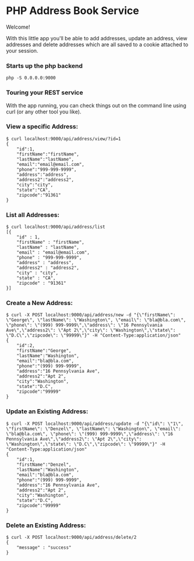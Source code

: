 # PHP Address Book Service

Welcome!

With this little app you'll be able to add addresses, update an address, view addresses and delete addresses which are all saved to a cookie attached to your session.

### Starts up the php backend
```
php -S 0.0.0.0:9000
```

### Touring your REST service

With the app running, you can check things out on the command line using curl (or any other tool you like).

### View a specific Address:
    $ curl localhost:9000/api/address/view/?id=1
    {
        "id":1,
        "firstName":"firstName",
        "lastName":"lastName",
        "email":"email@email.com",
        "phone":"999-999-9999",
        "address":"address",
        "address2":"address2",
        "city":"city",
        "state":"CA",
        "zipcode":"91361"
    }

### List all Addresses:
    $ curl localhost:9000/api/address/list
    [{
        "id" : 1,
        "firstName" : "firstName",
        "lastName" : "lastName",
        "email" : "email@email.com",
        "phone" : "999-999-9999",
        "address" : "address",
        "address2" : "address2",
        "city" : "city",
        "state" : "CA",
        "zipcode" : "91361"
    }]

### Create a New Address:
    $ curl -X POST localhost:9000/api/address/new -d "{\"firstName\": \"George\", \"lastName\": \"Washington\", \"email\": \"bla@bla.com\", \"phone\": \"(999) 999-9999\",\"address\": \"16 Pennsylvania Ave\",\"address2\": \"Apt 2\",\"city\": \"Washington\",\"state\": \"D.C\",\"zipcode\": \"99999\"}" -H "Content-Type:application/json"
    {
        "id":2,
        "firstName":"George",
        "lastName":"Washington",
        "email":"bla@bla.com",
        "phone":"(999) 999-9999",
        "address":"16 Pennsylvania Ave",
        "address2":"Apt 2",
        "city":"Washington",
        "state":"D.C",
        "zipcode":"99999"
    }

### Update an Existing Address:
    $ curl -X POST localhost:9000/api/address/update -d "{\"id\": \"1\", \"firstName\": \"Denzel\", \"lastName\": \"Washington\", \"email\": \"bla@bla.com\", \"phone\": \"(999) 999-9999\",\"address\": \"16 Pennsylvania Ave\",\"address2\": \"Apt 2\",\"city\": \"Washington\",\"state\": \"D.C\",\"zipcode\": \"99999\"}" -H "Content-Type:application/json"
    {
        "id":1,
        "firstName":"Denzel",
        "lastName":"Washington",
        "email":"bla@bla.com",
        "phone":"(999) 999-9999",
        "address":"16 Pennsylvania Ave",
        "address2":"Apt 2",
        "city":"Washington",
        "state":"D.C",
        "zipcode":"99999"
    }

### Delete an Existing Address:
    $ curl -X POST localhost:9000/api/address/delete/2
    { 
        "message" : "success"
    }